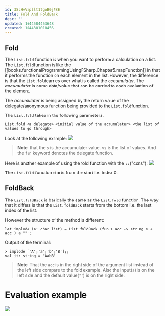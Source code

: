 ```yaml
---
id: 3ScHvVzpllt1tgoB0jN8E
title: Fold And FoldBack
desc: ''
updated: 1644584453648
created: 1644301018456
---
```

## Fold
The `List.fold` function is when you want to perform a calculation on a list. The `List.fold`function is like the [[books.functionalProgrammingUsingFSharp.Chapter5.mapFunction]] in that it performs the function on each element in the list. However, the difference is that the `List.fold`carries over what is called the *accumulater*. The *accumulater* is some data/value that can be carried to each evaluation of the element. 

The *accumulater* is being assigned by the return value of the delegate/anonymous function being provided to the `List.fold`function. 

The `List.fold` takes in the following parameters:
```F#
List.fold <a delegate> <initial value of the accumulater> <the list of values to go through>
```

Look at the following example:
![](/assets/images/2022-02-08-10-24-52.png)
>**Note:** that the `s` is the accumulater value. `vs` is the list of values. And the `fun` keyword denotes the delegate function.

Here is another example of using the fold function with the `::`("cons"):
![](/assets/images/2022-02-08-10-33-54.png)

The `List.fold` function starts from the start i.e. index 0.

## FoldBack
The `List.foldBack` is basically the same as the `List.fold` function. The way that it differs is that the `List.foldBack` starts from the bottom i.e. the last index of the list.

However the structure of the method is different:
```F#
let implode (a: char list) = List.foldBack (fun s acc -> string s + acc ) a "";;
```
Output of the terminal:
```F#
> implode ['A';'a';'b';'B'];;
val it: string = "AabB"
```
>**Note**: That the `acc` is in the right side of the argument list instead of the left side compare to the fold example. Also the input(`a`) is on the left side and the default value(`""`) is on the right side.


# Evaluation example
![](/assets/images/2022-02-09-09-47-02.png)